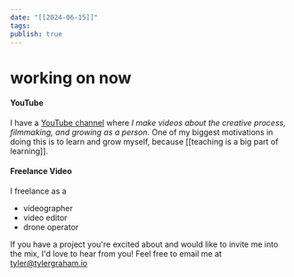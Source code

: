 ```yaml
---
date: "[[2024-06-15]]"
tags: 
publish: true
---
```

# working on now

#### YouTube
I have a [YouTube channel](https://www.youtube.com/@tylerismyname) where *I make videos about the creative process, filmmaking, and growing as a person.* One of my biggest motivations in doing this is to learn and grow myself, because [[teaching is a big part of learning]].

#### Freelance Video
I freelance as a 
- videographer
- video editor
- drone operator

If you have a project you're excited about and would like to invite me into the mix, I'd love to hear from you! Feel free to email me at tyler@tylergraham.io





